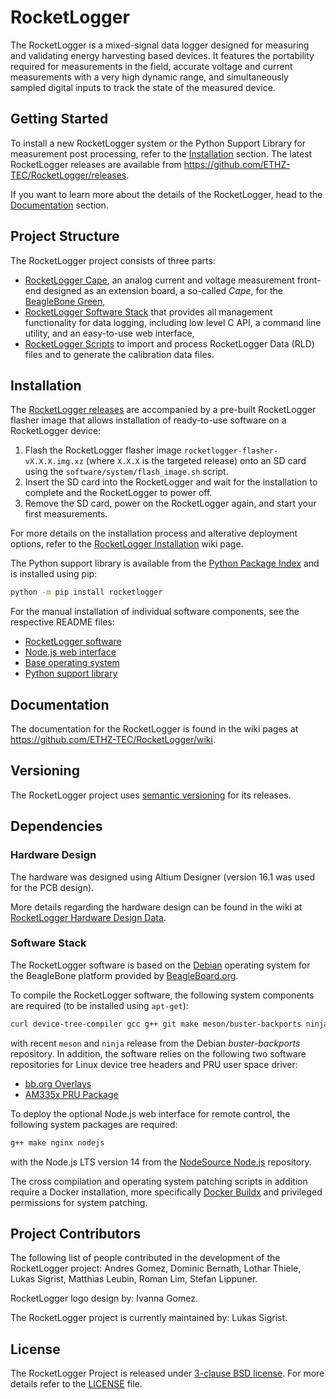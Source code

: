 # RocketLogger

The RocketLogger is a mixed-signal data logger designed for measuring and validating energy
harvesting based devices. It features the portability required for measurements in the field,
accurate voltage and current measurements with a very high dynamic range, and simultaneously
sampled digital inputs to track the state of the measured device.


## Getting Started

To install a new RocketLogger system or the Python Support Library for measurement post processing,
refer to the [Installation](#installation) section. The latest RocketLogger releases are available
from <https://github.com/ETHZ-TEC/RocketLogger/releases>.

If you want to learn more about the details of the RocketLogger, head to the [Documentation](#documentation) section.


## Project Structure

The RocketLogger project consists of three parts:
* [RocketLogger Cape](hardware), an analog current and voltage measurement front-end designed as
  an extension board, a so-called *Cape*, for the [BeagleBone Green](https://beagleboard.org/green/),
* [RocketLogger Software Stack](software) that provides all management functionality for data
  logging, including low level C API, a command line utility, and an easy-to-use web interface,
* [RocketLogger Scripts](script) to import and process RocketLogger Data
  (RLD) files and to generate the calibration data files.


## Installation

The [RocketLogger releases](https://github.com/ETHZ-TEC/RocketLogger/releases) are accompanied by
a pre-built RocketLogger flasher image that allows installation of ready-to-use software on a
RocketLogger device:

1. Flash the RocketLogger flasher image `rocketlogger-flasher-vX.X.X.img.xz` (where `X.X.X` is the targeted release) onto an SD card
   using the `software/system/flash_image.sh` script.
2. Insert the SD card into the RocketLogger and wait for the installation to complete and the
   RocketLogger to power off.
3. Remove the SD card, power on the RocketLogger again, and start your first measurements.

For more details on the installation process and alterative deployment options, refer to the [RocketLogger Installation](https://github.com/ETHZ-TEC/RocketLogger/wiki/software) wiki page.

The Python support library is available from the [Python Package Index](https://pypi.org) and
is installed using pip:
```bash
python -m pip install rocketlogger
```

For the manual installation of individual software components, see the respective README files:
* [RocketLogger software](software/rocketlogger/README.md#installation)
* [Node.js web interface](software/node_server/README.md#installation)
* [Base operating system](software/system/README.md#installation)
* [Python support library](script/python/README.md#installation)


## Documentation

The documentation for the RocketLogger is found in the wiki pages at
<https://github.com/ETHZ-TEC/RocketLogger/wiki>.


## Versioning

The RocketLogger project uses [semantic versioning](https://semver.org) for its releases.


## Dependencies

### Hardware Design

The hardware was designed using Altium Designer (version 16.1 was used for the PCB design).

More details regarding the hardware design can be found in the wiki at
[RocketLogger Hardware Design Data](https://github.com/ETHZ-TEC/RocketLogger/wiki/design-data).


### Software Stack

The RocketLogger software is based on the [Debian](https://www.debian.org) operating system for
the BeagleBone platform provided by [BeagleBoard.org](https://beagleboard.org).

To compile the RocketLogger software, the following system components are required (to be installed
using `apt-get`):

```bash
curl device-tree-compiler gcc g++ git make meson/buster-backports ninja-build/buster-backports ntp pkg-config ti-pru-cgt-installer libgpiod-dev libi2c-dev libncurses5-dev libzmq3-dev
```
with recent `meson` and `ninja` release from the Debian *buster-backports* repository.
In addition, the software relies on the following two software repositories for Linux device tree
headers and PRU user space driver:
* [bb.org Overlays](https://github.com/beagleboard/bb.org-overlays.git)
* [AM335x PRU Package](https://github.com/beagleboard/am335x_pru_package.git)

To deploy the optional Node.js web interface for remote control, the
following system packages are required:

```bash
g++ make nginx nodejs
```
with the Node.js LTS version 14 from the [NodeSource Node.js](https://github.com/nodesource/distributions#readme)
repository.

The cross compilation and operating system patching scripts in addition require a Docker
installation, more specifically [Docker Buildx](https://docs.docker.com/buildx/working-with-buildx/)
and privileged permissions for system patching.


## Project Contributors

The following list of people contributed in the development of the RocketLogger project:
Andres Gomez,
Dominic Bernath,
Lothar Thiele,
Lukas Sigrist,
Matthias Leubin,
Roman Lim,
Stefan Lippuner.

RocketLogger logo design by: Ivanna Gomez.

The RocketLogger project is currently maintained by: Lukas Sigrist.

## License

The RocketLogger Project is released under [3-clause BSD license](https://opensource.org/licenses/BSD-3-Clause).
For more details refer to the [LICENSE](LICENSE) file.
